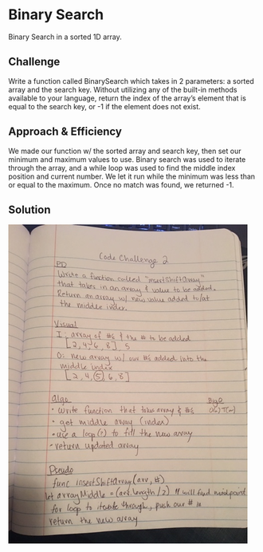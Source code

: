 # Binary Search
Binary Search in a sorted 1D array.

## Challenge
Write a function called BinarySearch which takes in 2 parameters: a sorted array and the search key. Without utilizing any of the built-in methods available to your language, return the index of the array’s element that is equal to the search key, or -1 if the element does not exist.

## Approach & Efficiency
We made our function w/ the sorted array and search key, then set our minimum and maximum values to use. Binary search was used to iterate through the array, and a while loop was used to find the middle index position and current number. We let it run while the minimum was less than or equal to the maximum. Once no match was found, we returned -1.

## Solution
![arrayShift](https://github.com/mattoattacko/data-structures-and-algorithms/blob/master/arrayShift/assets/shiftArray.JPG)
